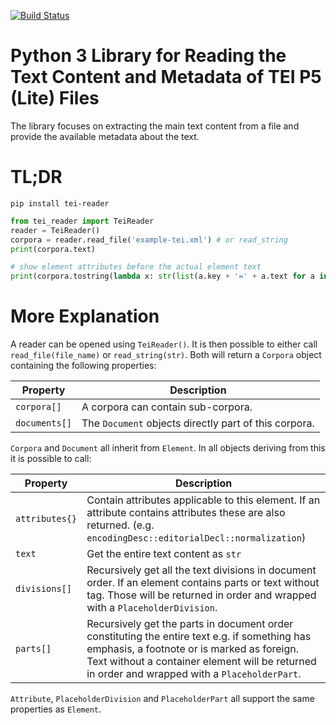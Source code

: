 [![Build Status](https://travis-ci.org/UUDigitalHumanitieslab/tei_reader.svg?branch=master)](https://travis-ci.org/UUDigitalHumanitieslab/tei_reader)

# Python 3 Library for Reading the Text Content and Metadata of TEI P5 (Lite) Files

The library focuses on extracting the main text content from a file and provide the available metadata about the text.

# TL;DR

```
pip install tei-reader
```

```python
from tei_reader import TeiReader
reader = TeiReader()
corpora = reader.read_file('example-tei.xml') # or read_string
print(corpora.text)

# show element attributes before the actual element text
print(corpora.tostring(lambda x: str(list(a.key + '=' + a.text for a in x.attributes))))
```

# More Explanation
A reader can be opened using `TeiReader()`. It is then possible to either call `read_file(file_name)` or `read_string(str)`. Both will return a `Corpora` object containing the following properties:

| Property | Description |
| --- | --- |
| `corpora[]` |  A corpora can contain sub-corpora. |
| `documents[]` | The `Document` objects directly part of this corpora. |

`Corpora` and `Document` all inherit from `Element`. In all objects deriving from this it is possible to call:

| Property | Description
| --- | --- |
| `attributes{}` | Contain attributes applicable to this element. If an attribute contains attributes these are also returned. (e.g. `encodingDesc::editorialDecl::normalization`) |
| `text` | Get the entire text content as `str` |
| `divisions[]` | Recursively get all the text divisions in document order. If an element contains parts or text without tag. Those will be returned in order and wrapped with a `PlaceholderDivision`. |
| `parts[]` | Recursively get the parts in document order constituting the entire text e.g. if something has emphasis, a footnote or is marked as foreign. Text without a container element will be returned in order and wrapped with a `PlaceholderPart`. |

`Attribute`, `PlaceholderDivision` and `PlaceholderPart` all support the same properties as `Element`.
